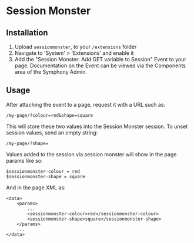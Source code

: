# Session Monster

## Installation
1. Upload `sessionmonster`, to your `/extensions` folder
2. Navigate to 'System' > 'Extensions' and enable it
3. Add the "Session Monster: Add GET variable to Session" Event to your page. Documentation on the Event can be viewed via the Components area of the Symphony Admin.

## Usage
After attaching the event to a page, request it with a URL such as:

	/my-page/?colour=red&shape=square

This will store these two values into the Session Monster session. To unset session values, send an empty string:

	/my-page/?shape=

Values added to the session via session monster will show in the page params like so:

	$sessionmonster-colour = red
	$sessionmonster-shape = square

And in the page XML as:

	<data>
		<params>
			...
			<sessionmonster-colour>red</sessionmonster-colour>
			<sessionmonster-shape>square</sessionmonster-shape>
		</params>
		...
	</data>